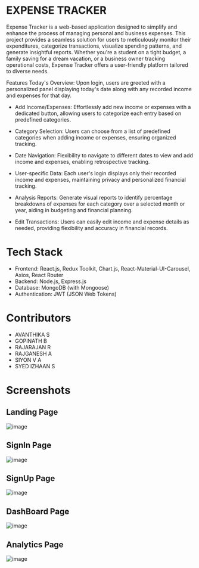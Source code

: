 # EXPENSE TRACKER
Expense Tracker is a web-based application designed to simplify and enhance the process of managing personal and business expenses. This project provides a seamless solution for users to meticulously monitor their expenditures, categorize transactions, visualize spending patterns, and generate insightful reports. Whether you're a student on a tight budget, a family saving for a dream vacation, or a business owner tracking operational costs, Expense Tracker offers a user-friendly platform tailored to diverse needs.


Features
Today's Overview: Upon login, users are greeted with a personalized panel displaying today's date along with any recorded income and expenses for that day.

- Add Income/Expenses: Effortlessly add new income or expenses with a dedicated button, allowing users to categorize each entry based on predefined categories.

- Category Selection: Users can choose from a list of predefined categories when adding income or expenses, ensuring organized tracking.

- Date Navigation: Flexibility to navigate to different dates to view and add income and expenses, enabling retrospective tracking.

- User-specific Data: Each user's login displays only their recorded income and expenses, maintaining privacy and personalized financial tracking.

- Analysis Reports: Generate visual reports to identify percentage breakdowns of expenses for each category over a selected month or year, aiding in budgeting and financial planning.

- Edit Transactions: Users can easily edit income and expense details as needed, providing flexibility and accuracy in financial records.

# Tech Stack
- Frontend: React.js, Redux Toolkit, Chart.js, React-Material-UI-Carousel, Axios, React Router
- Backend: Node.js, Express.js
- Database: MongoDB (with Mongoose)
- Authentication: JWT (JSON Web Tokens)

# Contributors
- AVANTHIKA S
- GOPINATH B
- RAJARAJAN R
- RAJGANESH A
- SIYON V A
- SYED IZHAAN S

# Screenshots
## Landing Page
![image](https://github.com/siyon2003/expense-tracker/assets/76099725/cb8e9a76-e250-4546-838c-cd6e76e36a48)
## SignIn Page
![image](https://github.com/siyon2003/expense-tracker/assets/76099725/e0608a5b-d7e0-4fea-8811-3ee6f0d00b46)
## SignUp Page
![image](https://github.com/siyon2003/expense-tracker/assets/76099725/7c08d10f-0436-490c-bd24-7bd362224eb2)
## DashBoard Page
![image](https://github.com/siyon2003/expense-tracker/assets/76099725/f6ff47ec-244f-4323-9b58-2a983e8044a4)
## Analytics Page
![image](https://github.com/siyon2003/expense-tracker/assets/76099725/694e9ac6-70c5-492f-bf1b-2c662ac84742)




